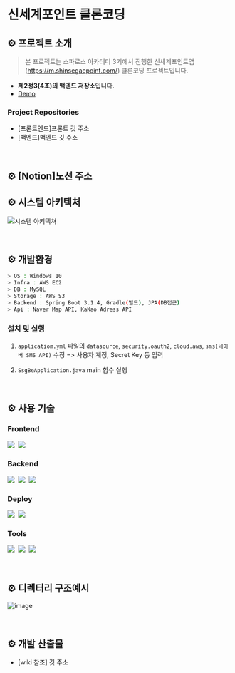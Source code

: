 #  신세계포인트 클론코딩
 
## ⚙ 프로젝트 소개

> 본 프로젝트는 스파로스 아카데미 3기에서 진행한 신세계포인트앱(https://m.shinsegaepoint.com/) 클론코딩 프로젝트입니다.

- **제2정3(4조)의 백엔드 저장소**입니다.
- [Demo](https://ssgpoint-team4.shop/)

### Project Repositories

- [프론트엔드]프론트 깃 주소
- [백엔드]백엔드 깃 주소

&nbsp;

## ⚙ [Notion]노션 주소



## ⚙ 시스템 아키텍처
![시스템 아키텍쳐](https://github.com/Spharos4team/ssg-point-BE/assets/129583887/26f5a167-b7c5-45db-ad5a-df3474f410d3)

&nbsp;

## ⚙ 개발환경

```bash
> OS : Windows 10
> Infra : AWS EC2
> DB : MySQL
> Storage : AWS S3
> Backend : Spring Boot 3.1.4, Gradle(빌드), JPA(DB접근)
> Api : Naver Map API, KaKao Adress API
```

### 설치 및 실행

1. `applicatiom.yml` 파일의 `datasource`, `security.oauth2`, `cloud.aws`, `sms(네이버 SMS API)` 수정 => 사용자 계정, Secret Key 등 입력

2. `SsgBeApplication.java` main 함수 실행

&nbsp;

## ⚙ 사용 기술

### Frontend

<img src="https://img.shields.io/badge/Vscode-23a9f2?style=flat-square&logo=visual studio code&logoColor=white"/></a>&nbsp;
<img src="https://img.shields.io/badge/React-17b6e7?style=flat-square&logo=React&logoColor=white"/></a>&nbsp;

### Backend

<img src="https://img.shields.io/badge/Spring Boot-6DB33F?style=flat-square&logo=Spring Boot&logoColor=white"/></a>&nbsp;
<img src="https://img.shields.io/badge/Gradle-02303A?style=flat-square&logo=Gradle&logoColor=white"/></a>&nbsp;
<img src="https://img.shields.io/badge/JPA-0D86C1?style=flat-square&logo=JPA&logoColor=white"/></a>&nbsp;

### Deploy

<img src="https://img.shields.io/badge/Amazon EC2-FF9900?style=flat-square&logo=Amazon EC2&logoColor=white"/></a>&nbsp;
<img src="https://img.shields.io/badge/Amazon S3-569A31?style=flat-square&logo=Amazon S3&logoColor=white"/></a>&nbsp;


### Tools

<img src="https://img.shields.io/badge/IntelliJ-0052CC?style=flat-square&logo=IntelliJ&logoColor=white"/></a>&nbsp;
<img src="https://img.shields.io/badge/Github-000000?style=flat-square&logo=Github&logoColor=white"/></a>&nbsp;
<img src="https://img.shields.io/badge/Notion-fafafa?style=flat-square&logo=Notion&logoColor=black"/></a>&nbsp;

&nbsp;

## ⚙ 디렉터리 구조예시

![image](https://github.com/Spharos4team/ssg-point-BE/assets/129583887/ab5bbfd4-29a4-464c-a650-f1d01b8e5aea)


&nbsp;

## ⚙ 개발 산출물
- [wiki 참조] 깃 주소
